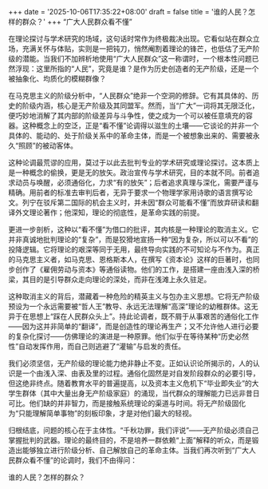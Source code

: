 +++
date = '2025-10-06T17:35:22+08:00'
draft = false
title = '谁的人民？怎样的群众？'
+++
“广大人民群众看不懂”

在理论探讨与学术研究的场域，这句话时常作为终极裁决出现。它看似站在群众立场，充满关怀与体贴，实则是一把钝刀，悄然阉割着理论的锋芒，也低估了无产阶级的潜能。当我们不加辨析地使用“广大人民群众”这一称谓时，一个根本性问题已然浮现：这里所指的“人民”，究竟是谁？是作为历史创造者的无产阶级，还是一个被抽象化、均质化的模糊群像？

在马克思主义的阶级分析中，“人民群众”绝非一个空洞的修辞。它有其具体的、历史的阶级内涵，核心是无产阶级及其同盟军。然而，当“广大”一词将其无限泛化，便巧妙地消解了其内部的阶级差异与斗争性，使之成为一个可以被任意填充的容器。这种概念上的空泛，正是“看不懂”论调得以滋生的土壤——它谈论的并非一个具体的、能动的、处于阶级关系中的革命主体，而是一个被想象出来的、需要被永久“照顾”的被动客体。

这种论调最荒谬的应用，莫过于以此去批判专业的学术研究或理论探讨。这本质上是一种概念的偷换，更是无的放矢。政治宣传与学术研究，目的本就不同。前者追求动员与唤醒，必须通俗化，力求“有的放矢”；后者追求真理与深化，需要严谨与精确。用前者的标准去审判后者，无异于要求一个物理学家用诗歌的语言撰写论文。列宁在驳斥第二国际的机会主义时，并未因“群众可能看不懂”而放弃研读和翻译外文理论著作；他深知，理论的彻底性，是革命实践的前提。

更进一步剖析，这种以“看不懂”为借口的批评，其内核是一种理论的取消主义。它并非真诚地批判理论的“复杂”，而是狡猾地宣扬一种“因为复杂，所以可以不看”的投降逻辑。它将理论的艰深等同于无用，最终导向实践的不可知论与不作为。真正的马克思主义者，如马克思、恩格斯本人，在撰写《资本论》这样的巨著时，也同步创作了《雇佣劳动与资本》等通俗读物。他们的工作，是搭建一座由浅入深的桥梁，其目的是引导群众走向理论的深处，而非在浅滩上永久驻足。

这种取消主义的背后，潜藏着一种危险的精英主义与包办主义思想。它将无产阶级预设为一个永远需要被“哲人王”教导、永远无法理解“高深”理论的幼稚群体。这无异于在思想上“踩在人民群众头上”。持此论调者，既不屑于从事艰苦的通俗化工作——因为这并非简单的“翻译”，而是创造性的理论再生产；又不允许他人进行必要的复杂化探讨——仿佛理论的演进是一种原罪。他们似乎在等待某种“历史必然性”自动发挥作用，而自己则逃避了“灌输”与启发的责任。

我们必须坚信，无产阶级的理论能力绝非静止不变。正如认识论所揭示的，人的认识是一个由浅入深、由表及里的过程。通俗化固然是对自发阶段群众的必要引导，但这绝非终点。随着教育水平的普遍提高，以及资本主义危机下“毕业即失业”的大学生群体（其中大量出身无产阶级家庭）的涌现，当代群众的理解能力已远非昔日可比。他们缺的并非智力，而是接触系统理论的渠道与时间。将无产阶级固化为“只能理解简单事物”的刻板印象，才是对他们最大的轻视。

归根结底，问题的核心在于主体性。“千秋功罪，我们评说”——无产阶级必须自己掌握批判的武器。理论的最终目的，不是培养一群依赖“上面”解释的听众，而是锻造出能够独立进行阶级分析、自己解放自己的革命主体。当我们再次听到“广大人民群众看不懂”的论调时，我们不由得问：

谁的人民？怎样的群众？